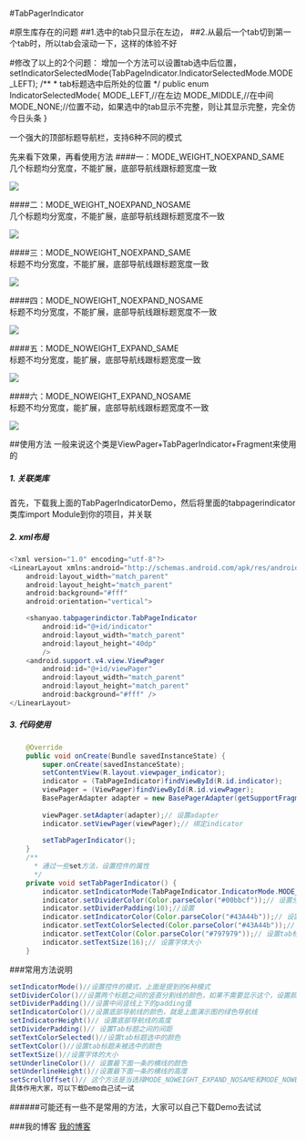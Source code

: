 #TabPagerIndicator

#原生库存在的问题
##1.选中的tab只显示在左边，
##2.从最后一个tab切到第一个tab时，所以tab会滚动一下，这样的体验不好

#修改了以上的2个问题：
增加一个方法可以设置tab选中后位置，setIndicatorSelectedMode(TabPageIndicator.IndicatorSelectedMode.MODE_LEFT);
    /**
     * tab标题选中后所处的位置
    */
    public enum IndicatorSelectedMode{
        MODE_LEFT,//在左边
        MODE_MIDDLE,//在中间
        MODE_NONE;//位置不动，如果选中的tab显示不完整，则让其显示完整，完全仿今日头条
    }

一个强大的顶部标题导航栏，支持6种不同的模式<br>

先来看下效果，再看使用方法
####一：MODE_WEIGHT_NOEXPAND_SAME<br>
几个标题均分宽度，不能扩展，底部导航线跟标题宽度一致<br>

![](https://raw.githubusercontent.com/shanyao0/TabPagerIndicatorDemo/master/gif/1.gif)  <br>

####二：MODE_WEIGHT_NOEXPAND_NOSAME<br>
几个标题均分宽度，不能扩展，底部导航线跟标题宽度不一致<br>

![](https://raw.githubusercontent.com/shanyao0/TabPagerIndicatorDemo/master/gif/2.gif)  <br>

####三：MODE_NOWEIGHT_NOEXPAND_SAME<br>
标题不均分宽度，不能扩展，底部导航线跟标题宽度一致<br>

![](https://raw.githubusercontent.com/shanyao0/TabPagerIndicatorDemo/master/gif/3.gif)  

####四：MODE_NOWEIGHT_NOEXPAND_NOSAME<br>
标题不均分宽度，不能扩展，底部导航线跟标题宽度不一致<br>

![](https://raw.githubusercontent.com/shanyao0/TabPagerIndicatorDemo/master/gif/4.gif)  <br>

####五：MODE_NOWEIGHT_EXPAND_SAME<br>
标题不均分宽度，能扩展，底部导航线跟标题宽度一致<br>

![](https://raw.githubusercontent.com/shanyao0/TabPagerIndicatorDemo/master/gif/5.gif)  <br>

####六：MODE_NOWEIGHT_EXPAND_NOSAME<br>
标题不均分宽度，能扩展，底部导航线跟标题宽度不一致<br>

![](https://raw.githubusercontent.com/shanyao0/TabPagerIndicatorDemo/master/gif/6.gif)  <br>

##使用方法
一般来说这个类是ViewPager+TabPagerIndicator+Fragment来使用的<br>

##### 1. 关联类库<br>
首先，下载我上面的TabPagerIndicatorDemo，然后将里面的tabpagerindicator类库import Module到你的项目，并关联
##### 2. xml布局
```Java
<?xml version="1.0" encoding="utf-8"?>
<LinearLayout xmlns:android="http://schemas.android.com/apk/res/android"
    android:layout_width="match_parent"
    android:layout_height="match_parent"
    android:background="#fff"
    android:orientation="vertical">

    <shanyao.tabpagerindictor.TabPageIndicator
        android:id="@+id/indicator"
        android:layout_width="match_parent"
        android:layout_height="40dp"
        />
    <android.support.v4.view.ViewPager
        android:id="@+id/viewPager"
        android:layout_width="match_parent"
        android:layout_height="match_parent"
        android:background="#fff" />
</LinearLayout>
```
##### 3. 代码使用
```Java
    @Override
    public void onCreate(Bundle savedInstanceState) {
        super.onCreate(savedInstanceState);
        setContentView(R.layout.viewpager_indicator);
        indicator = (TabPageIndicator)findViewById(R.id.indicator);
        viewPager = (ViewPager)findViewById(R.id.viewPager);
        BasePagerAdapter adapter = new BasePagerAdapter(getSupportFragmentManager());
        
        viewPager.setAdapter(adapter);// 设置adapter
        indicator.setViewPager(viewPager);// 绑定indicator
        
        setTabPagerIndicator();
    }
    /**
      * 通过一些set方法，设置控件的属性
      */
    private void setTabPagerIndicator() {
        indicator.setIndicatorMode(TabPageIndicator.IndicatorMode.MODE_WEIGHT_NOEXPAND_SAME);// 设置模式，一定要先设置模式
        indicator.setDividerColor(Color.parseColor("#00bbcf"));// 设置分割线的颜色
        indicator.setDividerPadding(10);//设置
        indicator.setIndicatorColor(Color.parseColor("#43A44b"));// 设置底部导航线的颜色
        indicator.setTextColorSelected(Color.parseColor("#43A44b"));// 设置tab标题选中的颜色
        indicator.setTextColor(Color.parseColor("#797979"));// 设置tab标题未被选中的颜色
        indicator.setTextSize(16);// 设置字体大小
    }
```
###常用方法说明
```Java
setIndicatorMode()//设置控件的模式，上面是提到的6种模式
setDividerColor()//设置两个标题之间的竖直分割线的颜色，如果不需要显示这个，设置颜色为透明即可
setDividerPadding()//设置中间竖线上下的padding值
setIndicatorColor()//设置底部导航线的颜色，就是上面演示图的绿色导航线
setIndicatorHeight()// 设置底部导航线的高度
setDividerPadding()// 设置Tab标题之间的间距
setTextColorSelected()//设置tab标题选中的颜色
setTextColor()//设置tab标题未被选中的颜色
setTextSize()//设置字体的大小
setUnderlineColor()// 设置最下面一条的横线的颜色
setUnderlineHeight()//设置最下面一条的横线的高度
setScrollOffset()// 这个方法是当选择MODE_NOWEIGHT_EXPAND_NOSAME和MODE_NOWEIGHT_EXPAND_SAME这两个模式的时候有作用
具体作用大家，可以下载Demo自己试一试

```
######可能还有一些不是常用的方法，大家可以自己下载Demo去试试

###我的博客
[我的博客](http://blog.csdn.net/shan_yao)  
